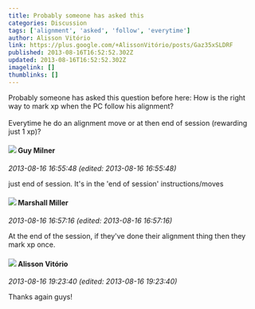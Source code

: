 ```yaml
---
title: Probably someone has asked this
categories: Discussion
tags: ['alignment', 'asked', 'follow', 'everytime']
author: Alisson Vitório
link: https://plus.google.com/+AlissonVitório/posts/Gaz35xSLDRF
published: 2013-08-16T16:52:52.302Z
updated: 2013-08-16T16:52:52.302Z
imagelink: []
thumblinks: []
---
```


Probably someone has asked this question before here: How is the right way to mark xp when the PC follow his alignment? <br /><br />Everytime he do an alignment move or at then end of session (rewarding just 1 xp)?
<div id='comment z12fjpwpjw20el5ux233djs4uyqhjtwak04'>
  <h4><img src='{{site.baseurl}}//images/avatars/112723467941800838336_photo.jpg'> Guy Milner</h4>
      <p><cite>2013-08-16 16:55:48 (edited: 2013-08-16 16:55:48)</cite></p>
        <p>just end of session. It&#39;s in the &#39;end of session&#39; instructions/moves</p>
</div>
        

<div id='comment z12fjpwpjw20el5ux233djs4uyqhjtwak04'>
  <h4><img src='{{site.baseurl}}//images/avatars/113927217394445366066_photo.jpg'> Marshall Miller</h4>
      <p><cite>2013-08-16 16:57:16 (edited: 2013-08-16 16:57:16)</cite></p>
        <p>At the end of the session, if they&#39;ve done their alignment thing then they mark xp once.</p>
</div>
        

<div id='comment z12fjpwpjw20el5ux233djs4uyqhjtwak04'>
  <h4><img src='{{site.baseurl}}//images/avatars/115101729330777297840_photo.jpg'> Alisson Vitório</h4>
      <p><cite>2013-08-16 19:23:40 (edited: 2013-08-16 19:23:40)</cite></p>
        <p>Thanks again guys!</p>
</div>
        